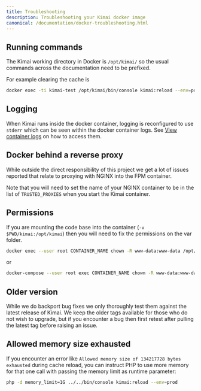 ```yaml
---
title: Troubleshooting
description: Troubleshooting your Kimai docker image
canonical: /documentation/docker-troubleshooting.html
---
```


## Running commands

The Kimai working directory in Docker is `/opt/kimai/` so the usual commands across the documentation need to be prefixed.

For example clearing the cache is

```bash
docker exec -ti kimai-test /opt/kimai/bin/console kimai:reload --env=prod
```

## Logging

When Kimai runs inside the docker container, logging is reconfigured to use `stderr` which can be seen within the docker container logs.
See [View container logs](https://docs.docker.com/config/containers/logging/) on how to access them.

## Docker behind a reverse proxy

While outside the direct responsibility of this project we get a lot of issues reported that relate to proxying with NGINX into the FPM container.

Note that you will need to set the name of your NGINX container to be in the list of `TRUSTED_PROXIES` when you start the Kimai container.

## Permissions

If you are mounting the code base into the container (`-v $PWD/kimai:/opt/kimai`) then you will need to fix the permissions on the var folder.

```bash
docker exec --user root CONTAINER_NAME chown -R www-data:www-data /opt/kimai/var
```

or

```bash
docker-compose --user root exec CONTAINER_NAME chown -R www-data:www-data /opt/kimai/var
```

## Older version

While we do backport bug fixes we only thoroughly test them against the latest release of Kimai.
We keep the older tags available for those who do not wish to upgrade, but if you encounter a bug then first retest after pulling the latest tag before raising an issue.

## Allowed memory size exhausted

If you encounter an error like `Allowed memory size of 134217728 bytes exhausted` during cache reload, you can instruct PHP to use more memory for that one call with passing the memory limit as runtime parameter:

```bash
php -d memory_limit=1G ../../bin/console kimai:reload --env=prod
```
